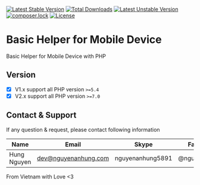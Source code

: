 [![Latest Stable Version](https://poser.pugx.org/nguyenanhung/mobile-helper/v/stable)](https://packagist.org/packages/nguyenanhung/mobile-helper)
[![Total Downloads](https://poser.pugx.org/nguyenanhung/mobile-helper/downloads)](https://packagist.org/packages/nguyenanhung/mobile-helper)
[![Latest Unstable Version](https://poser.pugx.org/nguyenanhung/mobile-helper/v/unstable)](https://packagist.org/packages/nguyenanhung/mobile-helper)
[![composer.lock](https://poser.pugx.org/nguyenanhung/mobile-helper/composerlock)](https://packagist.org/packages/nguyenanhung/mobile-helper)
[![License](https://poser.pugx.org/nguyenanhung/mobile-helper/license)](https://packagist.org/packages/nguyenanhung/mobile-helper)

# Basic Helper for Mobile Device

Basic Helper for Mobile Device with PHP

## Version

- [x] V1.x support all PHP version `>=5.4`
- [x] V2.x support all PHP version `>=7.0`

## Contact & Support

If any question & request, please contact following information

| Name        | Email                | Skype            | Facebook      |
|-------------|----------------------|------------------|---------------|
| Hung Nguyen | dev@nguyenanhung.com | nguyenanhung5891 | @nguyenanhung |

From Vietnam with Love <3
